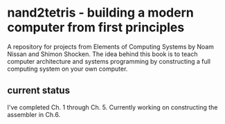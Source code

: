 # nand2tetris - building a modern computer from first principles
A repository for projects from Elements of Computing Systems by Noam Nissan and Shimon Shocken. The idea behind this book is to teach computer architecture and systems programming by constructing a full computing system on your own computer.

## current status
I've completed Ch. 1 through Ch. 5. Currently working on constructing the assembler in Ch.6.
